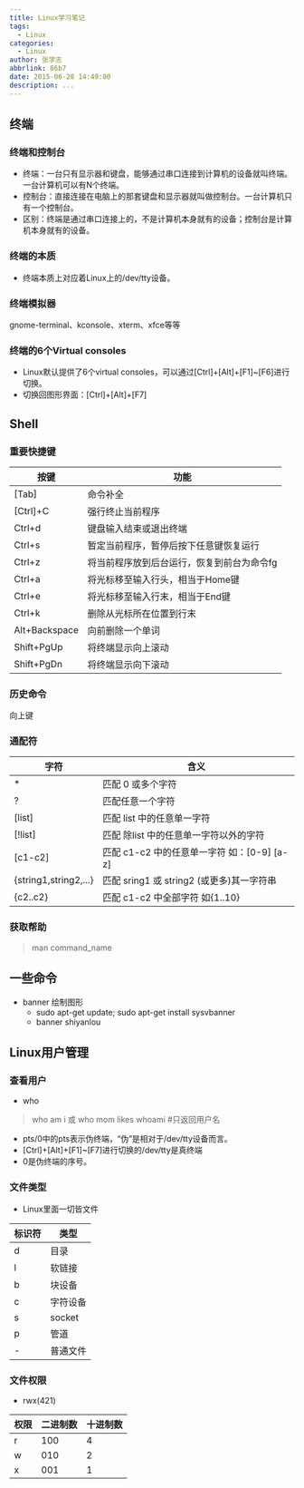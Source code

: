 ```yaml
---
title: Linux学习笔记
tags:
  - Linux
categories:
  - Linux
author: 张学志
abbrlink: 86b7
date: 2015-06-28 14:49:00
description: ...
---
```






## 终端

### 终端和控制台
* 终端：一台只有显示器和键盘，能够通过串口连接到计算机的设备就叫终端。一台计算机可以有N个终端。
* 控制台：直接连接在电脑上的那套键盘和显示器就叫做控制台。一台计算机只有一个控制台。
* 区别：终端是通过串口连接上的，不是计算机本身就有的设备；控制台是计算机本身就有的设备。

### 终端的本质
* 终端本质上对应着Linux上的/dev/tty设备。

### 终端模拟器
gnome-terminal、kconsole、xterm、xfce等等

<!-- more -->

### 终端的6个Virtual consoles
* Linux默认提供了6个virtual consoles，可以通过[Ctrl]+[Alt]+[F1]~[F6]进行切换。
* 切换回图形界面：[Ctrl]+[Alt]+[F7]

## Shell

### 重要快捷键
按键|功能
 ------|-----
 [Tab]|命令补全
 [Ctrl]+C|强行终止当前程序
  Ctrl+d	|键盘输入结束或退出终端
Ctrl+s|	暂定当前程序，暂停后按下任意键恢复运行
Ctrl+z|	将当前程序放到后台运行，恢复到前台为命令fg
Ctrl+a|	将光标移至输入行头，相当于Home键
Ctrl+e|	将光标移至输入行末，相当于End键
Ctrl+k|	删除从光标所在位置到行末
Alt+Backspace|	向前删除一个单词
Shift+PgUp|	将终端显示向上滚动
Shift+PgDn|	将终端显示向下滚动

### 历史命令
向上键

### 通配符
字符|	含义
-------|-----
*|	匹配 0 或多个字符
?|	匹配任意一个字符
[list]|	匹配 list 中的任意单一字符
[!list]|	匹配 除list 中的任意单一字符以外的字符
[c1-c2]|	匹配 c1-c2 中的任意单一字符 如：[0-9] [a-z]
{string1,string2,...}|	匹配 sring1 或 string2 (或更多)其一字符串
{c2..c2}|	匹配 c1-c2 中全部字符 如{1..10}

### 获取帮助
> man command_name


## 一些命令
* banner 绘制图形
	* sudo apt-get update; sudo apt-get install sysvbanner
	* banner shiyanlou

## Linux用户管理

### 查看用户
* who

> who am i
或
> who mom likes
> whoami  #只返回用户名

* pts/0中的pts表示伪终端，“伪”是相对于/dev/tty设备而言。
* [Ctrl]+[Alt]+[F1]~[F7]进行切换的/dev/tty是真终端
* 0是伪终端的序号。

### 文件类型
* Linux里面一切皆文件

标识符 |类型
-----|---
d|目录
l|软链接
b|块设备
c|字符设备
s|socket
p|管道
-|普通文件

### 文件权限
* rwx(421)

权限|二进制数|十进制数
---|---|----
r|100|4
w|010|2
x|001|1




